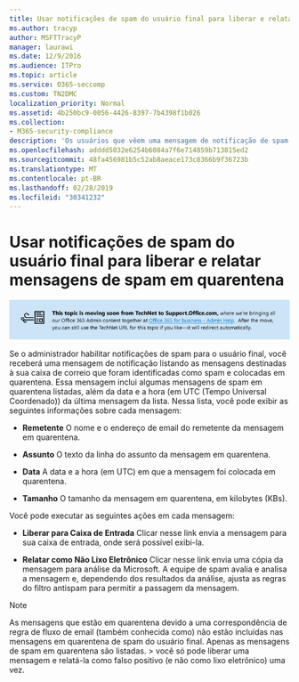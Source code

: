 ```yaml
---
title: Usar notificações de spam do usuário final para liberar e relatar mensagens de spam em quarentena
ms.author: tracyp
author: MSFTTracyP
manager: laurawi
ms.date: 12/9/2016
ms.audience: ITPro
ms.topic: article
ms.service: O365-seccomp
ms.custom: TN2DMC
localization_priority: Normal
ms.assetid: 4b250bc9-0056-4426-8397-7b4398f1b026
ms.collection:
- M365-security-compliance
description: 'Os usuários que vêem uma mensagem de notificação de spam de usuário final do seu administrador sobre emails em quarentena podem executar essas ações nas mensagens. '
ms.openlocfilehash: adddd5032e6254b6084a7f6e714859b713815ed2
ms.sourcegitcommit: 48fa456981b5c52ab8aeace173c8366b9f36723b
ms.translationtype: MT
ms.contentlocale: pt-BR
ms.lasthandoff: 02/28/2019
ms.locfileid: "30341232"
---
```

# <a name="use-end-user-spam-notifications-to-release-and-report-spam-quarantined-messages"></a>Usar notificações de spam do usuário final para liberar e relatar mensagens de spam em quarentena

[![Texto em imagem sobre o conteúdo que está mudando do TechNet para o support.office.com](media/ab7c897a-4798-4f31-8c84-f17a8409b133.png)](https://go.microsoft.com/fwlink/p/?LinkID=624152)
  
Se o administrador habilitar notificações de spam para o usuário final, você receberá uma mensagem de notificação listando as mensagens destinadas à sua caixa de correio que foram identificadas como spam e colocadas em quarentena. Essa mensagem inclui algumas mensagens de spam em quarentena listadas, além da data e a hora (em UTC (Tempo Universal Coordenado)) da última mensagem da lista. Nessa lista, você pode exibir as seguintes informações sobre cada mensagem: 
  
- **Remetente** O nome e o endereço de email do remetente da mensagem em quarentena. 
    
- **Assunto** O texto da linha do assunto da mensagem em quarentena. 
    
- **Data** A data e a hora (em UTC) em que a mensagem foi colocada em quarentena. 
    
- **Tamanho** O tamanho da mensagem em quarentena, em kilobytes (KBs). 
    
Você pode executar as seguintes ações em cada mensagem:
  
- **Liberar para Caixa de Entrada** Clicar nesse link envia a mensagem para sua caixa de entrada, onde será possível exibi-la. 
    
- **Relatar como Não Lixo Eletrônico** Clicar nesse link envia uma cópia da mensagem para análise da Microsoft. A equipe de spam avalia e analisa a mensagem e, dependendo dos resultados da análise, ajusta as regras do filtro antispam para permitir a passagem da mensagem. 
    
> [!NOTE]
>  As mensagens que estão em quarentena devido a uma correspondência de regra de fluxo de email (também conhecida como) não estão incluídas nas mensagens em quarentena de spam do usuário final. Apenas as mensagens de spam em quarentena são listadas. > você só pode liberar uma mensagem e relatá-la como falso positivo (e não como lixo eletrônico) uma vez. 
  

